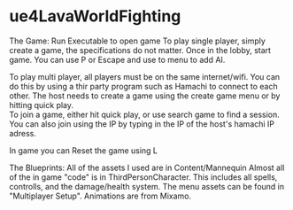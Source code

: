 # ue4LavaWorldFighting
The Game:
Run Executable to open game
To play single player, simply create a game, the specifications do not matter.  Once in the lobby, start game.  You can use P or Escape and use to menu to add AI.

To play multi player, all players must be on the same internet/wifi. You can do this by using a thir party program such as Hamachi to connect to each other.  The host needs to create a game using the create game menu or by hitting quick play.  
To join a game, either hit quick play, or use search game to find a session.  You can also join using the IP by typing in the IP of the host's hamachi IP adress.

In game you can Reset the game using L




The Blueprints:
All of the assets I used are in Content/Mannequin
Almost all of the in game "code" is in ThirdPersonCharacter.  This includes all spells, controlls, and the damage/health system.  The menu assets can be found in "Multiplayer Setup".
Animations are from Mixamo.
